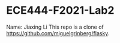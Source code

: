 # ECE444-F2021-Lab2
Name: Jiaxing Li
This repo is a clone of https://github.com/miguelgrinberg/flasky.
